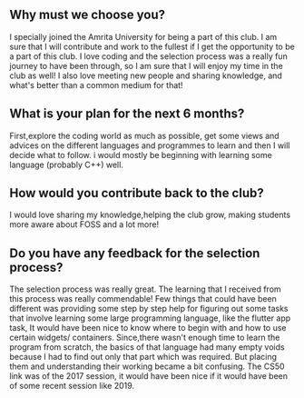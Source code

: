 ## Why must we choose you?
I specially joined the Amrita University for being a part of this club. I am sure that I will contribute and work to the fullest if I get the opportunity to be a part of this club. I love coding and the selection process was a really fun journey to have been through, so I am sure that I will enjoy my time in the club as well! I also love meeting new people and sharing knowledge, and what's better than a common medium for that!

## What is your plan for the next 6 months?
First,explore the coding world as much as possible, get some views and advices on the different languages and programmes to learn and then I will decide what to follow. i would mostly be beginning with learning some language (probably C++) well.

## How would you contribute back to the club?
I would love sharing my knowledge,helping the club grow, making students more aware about FOSS and a lot more!


## Do you have any feedback for the selection process?
The selection process was really great. The learning that I received from this process was really commendable! Few things that could have been different was providing some step by step help for figuring out some tasks that involve learning some large programming language, like the flutter app task, It would have been nice to know where to begin with and how to use certain widgets/ containers. Since,there wasn't enough time to learn the program from scratch, the basics of that language had many empty voids because I had to find out only that part which was required. But placing them and understanding their working became a bit confusing.
The CS50 link was of the 2017 session, it would have been nice if it would have been of some recent session like 2019.
